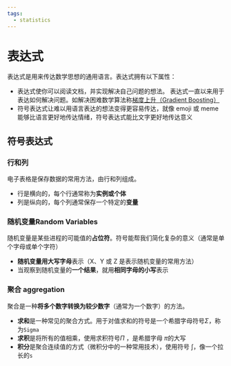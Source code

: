 ```yaml
---
tags:
  - statistics
---
```


# 表达式
表达式是用来传达数学思想的通用语言。表达式拥有以下属性：

* 表达式使你可以阅读文档，并实现解决自己问题的想法。 表达式一直以来用于表达如何解决问题。如解决困难数学算法称[梯度上升（Gradient Boosting）](https://en.wikipedia.org/wiki/Gradient_boosting)
* 符号表达式让难以用语言表达的想法变得更容易传达，就像 emoji 或 meme 能够比语言更好地传达情绪，符号表达式能比文字更好地传达意义

## 符号表达式

### 行和列
电子表格是保存数据的常用方法，由行和列组成。
* 行是横向的，每个行通常称为**实例或个体**
* 列是纵向的，每个列通常保存一个特定的**变量**

### 随机变量Random Variables
随机变量是某些进程的可能值的**占位符**。符号能帮我们简化复杂的意义（通常是单个字母或单个字符）

* **随机变量用大写字母**表示（X、Y 或 Z 是表示随机变量的常用方法）
* 当观察到随机变量的**一个结果**，就用**相同字母的小写**表示

### 聚合 aggregation
聚合是一种**将多个数字转换为较少数字**（通常为一个数字）的方法。

* **求和**是一种常见的聚合方式。用于对值求和的符号是一个希腊字母符号$\Sigma$，称为`Sigma`
* **求积**是将所有的值相乘，使用求积符号$\Pi$ ，是希腊字母 $\pi$的大写
* **积分**是聚合连续值的方式（微积分中的一种常用技术），使用符号 $\int$，像一个拉长的`s`


